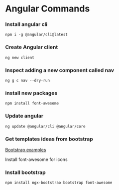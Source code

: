 # Angular Commands

### Install angular cli

`npm i -g @angular/cli@latest`

### Create Angular client
`ng new client`

### Inspect adding a new component called nav

`ng g c nav --dry-run`

### install new packages

`npm install font-awesome`

### Update angular

`ng update @angular/cli @angular/core`

### Get templates ideas from bootstrap

[Bootstrap examples](https://getbootstrap.com/docs/5.3/examples)

Install font-awesome for icons

### Install bootstrap 
`npm install ngx-bootstrao bootstrap font-awesome`
